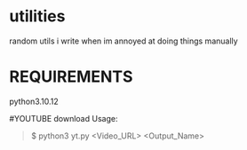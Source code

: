 # utilities
random utils i write when im annoyed at doing things manually

# REQUIREMENTS
python3.10.12

#YOUTUBE download
Usage:
>$ python3 yt.py <Video_URL> <Output_Name>
